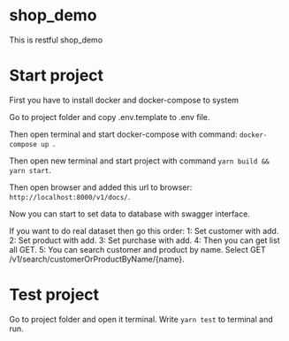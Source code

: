 # shop_demo

This is restful shop_demo

# Start project

First you have to install docker and docker-compose to system

Go to project folder and copy .env.template to .env file.

Then open terminal and start docker-compose with command: `docker-compose up `.

Then open new terminal and start project with command `yarn build && yarn start`.

Then open browser and added this url to browser: `http://localhost:8000/v1/docs/`.

Now you can start to set data to database with swagger interface.

If you want to do real dataset then go this order:
1:
Set customer with add.
2:
Set product with add.
3:
Set purchase with add.
4:
Then you can get list all GET.
5:
You can search customer and product by name. Select GET /v1/search/customerOrProductByName/{name}.

# Test project

Go to project folder and open it terminal. Write `yarn test` to terminal and run.
